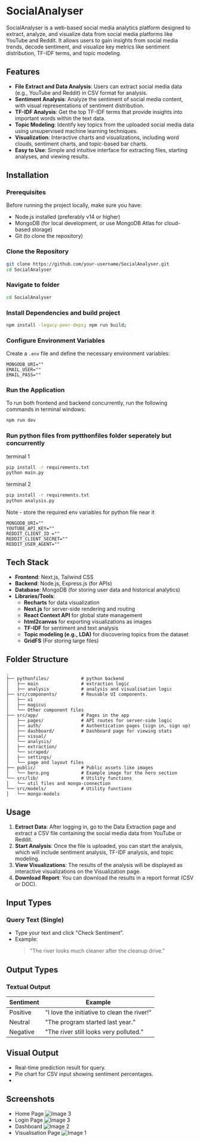
# SocialAnalyser

SocialAnalyser is a web-based social media analytics platform designed to extract, analyze, and visualize data from social media platforms like YouTube and Reddit. It allows users to gain insights from social media trends, decode sentiment, and visualize key metrics like sentiment distribution, TF-IDF terms, and topic modeling.

## Features

- **File Extract and Data Analysis**: Users can extract social media data (e.g., YouTube and Reddit) in CSV format for analysis.
- **Sentiment Analysis**: Analyze the sentiment of social media content, with visual representations of sentiment distribution.
- **TF-IDF Analysis**: Get the top TF-IDF terms that provide insights into important words within the text data.
- **Topic Modeling**: Identify key topics from the uploaded social media data using unsupervised machine learning techniques.
- **Visualization**: Interactive charts and visualizations, including word clouds, sentiment charts, and topic-based bar charts.
- **Easy to Use**: Simple and intuitive interface for extracting files, starting analyses, and viewing results.


## Installation

### Prerequisites

Before running the project locally, make sure you have:

- Node.js installed (preferably v14 or higher)
- MongoDB (for local development, or use MongoDB Atlas for cloud-based storage)
- Git (to clone the repository)

### Clone the Repository

```bash
git clone https://github.com/your-username/SocialAnalyser.git
cd SocialAnalyser
```
### Navigate to folder

```bash
cd SocialAnalyser
```

### Install Dependencies and build project

```bash
npm install -legacy-peer-deps; npm run build;
```


### Configure Environment Variables

Create a `.env` file and define the necessary environment variables:

```env
MONGODB_URI=""
EMAIL_USER=""
EMAIL_PASS=""
```

### Run the Application

To run both frontend and backend concurrently, run the following commands in terminal windows:

```bash
npm run dev
```

### Run python files from pytthonfiles folder seperately but concurrently

terminal 1
```bash
pip install -r requirements.txt
python main.py
```
terminal 2
```bash
pip install -r requirements.txt
python analysis.py
```

Note - store the required env variables for python file near it
```env
MONGODB_URI=""
YOUTUBE_API_KEY=""
REDDIT_CLIENT_ID =""
REDDIT_CLIENT_SECRET=""
REDDIT_USER_AGENT=""
```

## Tech Stack

- **Frontend**: Next.js, Tailwind CSS
- **Backend**: Node.js, Express.js (for APIs)
- **Database**: MongoDB (for storing user data and historical analytics)
- **Libraries/Tools**:
  - **Recharts** for data visualization
  - **Next.js** for server-side rendering and routing
  - **React Context API** for global state management
  - **html2canvas** for exporting visualizations as images
  - **TF-IDF** for sentiment and text analysis
  - **Topic modeling (e.g., LDA)** for discovering topics from the dataset
  - **GridFS** (For storing large files)
 
## Folder Structure

```
.
├── pythonfiles/            # python backend
│   ├── main                # extraction logic
│   ├── analysis            # analysis and visualisation logic
├── src/components/         # Reusable UI components.
│   ├── ui                
│   ├── magicui       
│   └── Other component files  
├── src/app/                # Pages in the app
│   ├── pages/              # API routes for server-side logic
│   ├── auth/               # Authentication pages (sign in, sign up)
│   ├── dashboard/          # Dashboard page for viewing stats
│   ├── visual/          
│   └── analysis/
│   ├── extraction/           
│   └── scraped/
│   ├── settings/          
│   └── page and layout files 
├── public/                 # Public assets like images
│   └── hero.png            # Example image for the hero section
└── src/lib/                # Utility functions
│   └── util files and mongo-connection
└── src/models/             # Utility functions
│   └── mongo-models             
```

## Usage

1. **Extract Data**: After logging in, go to the Data Extraction page and extract a CSV file containing the social media data from YouTube or Reddit.
2. **Start Analysis**: Once the file is uploaded, you can start the analysis, which will include sentiment analysis, TF-IDF analysis, and topic modeling.
3. **View Visualizations**: The results of the analysis will be displayed as interactive visualizations on the Visualization page.
4. **Download Report**: You can download the results in a report format (CSV or DOC).

## Input Types

### Query Text (Single)

- Type your text and click "Check Sentiment".
- Example:
  > "The river looks much cleaner after the cleanup drive."

## Output Types

### Textual Output

| Sentiment | Example |
|-----------|---------|
| Positive  | "I love the initiative to clean the river!" |
| Neutral   | "The program started last year." |
| Negative  | "The river still looks very polluted." |

## Visual Output

- Real-time prediction result for query.
- Pie chart for CSV input showing sentiment percentages.
- 
## Screenshots

- Home Page
  ![Image 3](https://github.com/Gunjankadam/SocialAnalyser/blob/main/pic3.png)
- Login Page
  ![Image 3](https://github.com/Gunjankadam/SocialAnalyser/blob/main/pic4.png)
- Dashboard
  ![Image 2](https://github.com/Gunjankadam/SocialAnalyser/blob/main/pic2.png)
- Visualisation Page
  ![Image 1](https://github.com/Gunjankadam/SocialAnalyser/blob/main/pic1.png)
  
  
